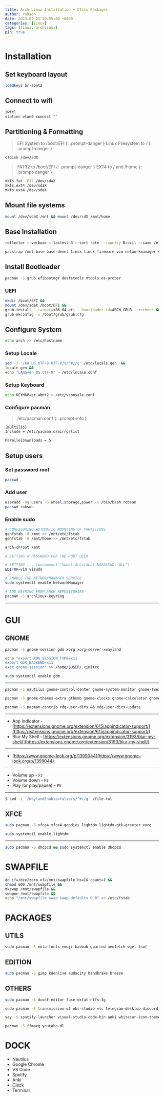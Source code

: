 ```yaml
---
title: Arch Linux Installation + Utils Packages
author: robson
date: 2023-02-21 20:55:00 +0800
categories: [linux]
tags: [linux, archlinux]
pin: true
---
```


# Installation

## Set keyboard layout
```bash
loadkeys br-abnt2
```

## Connect to wifi
```bash
iwtcl
station wlan0 connect ""
```

## Partitioning & Formatting
> EFI System to /boot/EFI
{: .prompt-danger }
> Linux Filesystem to /
{: .prompt-danger }

```bash
cfdisk /dev/sdX
```

> FAT32 to /boot/EFI
{: .prompt-danger }
> EXT4 to / and /home
{: .prompt-danger }

```bash
mkfs.fat -F32 /dev/sdaX
mkfs.ext4 /dev/sdaX 
mkfs.ext4 /dev/sdaX 
```

## Mount file systems
```bash
mount /dev/sdaX /mnt && mount /dev/sdX /mnt/home
```

## Base Installation
```bash
reflector —-verbose —-lastest 3 —-sort rate --country Brazil —-save /etc/pacman.d/mirroslist
```
```bash
pacstrap /mnt base base-devel linux linux-firmware vim networkmanager sudo
```

## Install Bootloader
```bash
pacman -S grub efibootmgr dosfstools mtools os-prober
```
### UEFI
```bash
mkdir /boot/EFI &&
mount /dev/sdaX /boot/EFI &&
grub-install --target=x86_64-efi --bootloader-id=ARCH_GRUB --recheck &&
grub-mkconfig -o /boot/grub/grub.cfg
```

## Configure System
```bash
echo arch >> /etc/hostname
```

### Setup Locale
```bash
sed -i '/en_US.UTF-8 UTF-8/s/^#//g' /etc/locale.gen  &&
locale-gen &&
echo "LANG=en_US.UTF-8" > /etc/locale.conf
```

### Setup Keyboard
```bash
echo KEYMAP=br-abnt2 > /etc/vconsole.conf
```

### Configure pacman

> /etc/pacman.conf
{: .prompt-info }

```bash
[multilib]
Include = /etc/pacman.d/mirrorlist
```
```bash
ParallelDownloads = 5
```

## Setup users
### Set password root
```bash
passwd
```
### Add user
```bash
useradd -mg users -G wheel,storage,power -s /bin/bash robson
passwd robson
```

### Enable sudo






```bash
# CONFIGURING AUTOMATIC MOUNTING OF PARTITIONS
genfstab -U /mnt >> /mnt/etc/fstab
genfstab -U /mnt/home >> /mnt/etc/fstab
```


```bash
arch-chroot /mnt 
```

```bash
# SETTING A PASSWORD FOR THE ROOT USER

# SETTING ... [uncomment "%whel ALL=(ALL) NOPASSWD: ALL"]
EDITOR=vim visudo
```

```bash
# ENABLE THE NETWORKMANAGER SERVICE
sudo systemctl enable NetworkManager
```




```bash
# ADD KEYRING FROM ARCH REPOSITORIES
pacman -S archlinux-keyring
```

---

# GUI

## GNOME
```bash
pacman -S gnome-session gdm xorg xorg-server-xwayland
```
```bash
echo "export XDG_SESSION_TYPE=x11
export GDK_BACKEND=x11
exec gnome-session" >> /home/$USER/.xinitrc
```
```bash
sudo systemctl enable gdm
```
---
```bash
pacman -S nautilus gnome-control-center gnome-system-monitor gnome-tweaks gnome-browser-connector
```
```bash
pacman -S gnome-themes-extra gthumb gnome-clocks gnome-calculator gnome-text-editor gnome-terminal gnome-terminal-transparency 
```
```bash
pacman -S pacman-contrib xdg-user-dirs && xdg-user-dirs-update
```
---
- App Indicator - [https://extensions.gnome.org/extension/615/appindicator-support/](https://extensions.gnome.org/extension/615/appindicator-support/)
- Blur My Shell - [https://extensions.gnome.org/extension/3193/blur-my-shell/](https://extensions.gnome.org/extension/3193/blur-my-shell/)

---

- [https://www.gnome-look.org/p/1399044](https://www.gnome-look.org/p/1399044)

---

- Volume up - `F3`
- Volume down - `F2`
- Play (or play/pause) - `F5`

---
```bash
$ sed -i '/WaylandEnable=false/s/^#//g' /file-tal
```

## XFCE
```bash
sudo pacman -S xfce4 xfce4-goodies lightdm lightdm-gtk-greeter xorg
```
```bash
sudo systemctl enable lightdm
```
---
```bash
sudo pacman -S dhcpcd && sudo systemctl enable dhcpcd
```
# SWAPFILE
```bash
dd if=/dev/zero of=/mnt/swapfile bs=1G count=1 &&
chmod 600 /mnt/swapfile &&
mkswap /mnt/swapfile &&
swapon /mnt/swapfile &&
echo "/mnt/swapfile swap swap defaults 0 0" >> /etc/fstab
```

# PACKAGES
## UTILS
```bash
sudo pacman -S noto-fonts-emoji baobab gparted neofetch wget lsof
```

## EDITION
```bash
sudo pacman -S gimp kdenlive audacity handbrake breeze
```

## OTHERS
```bash
sudo pacman -S dconf-editor fuse-exfat ntfs-3g
```
```bash
sudo pacman -S transmission-qt obs-studio vlc telegram-desktop discord neofetch
```
```bash
yay -S spotify-launcher visual-studio-code-bin anki whitesur-icon-theme-git
```
```bash
pacman -S ffmpeg youtube-dl
```

# DOCK
- Nautilus
- Google Chrome
- VS Code
- Spotify
- Anki
- Clock
- Terminal
